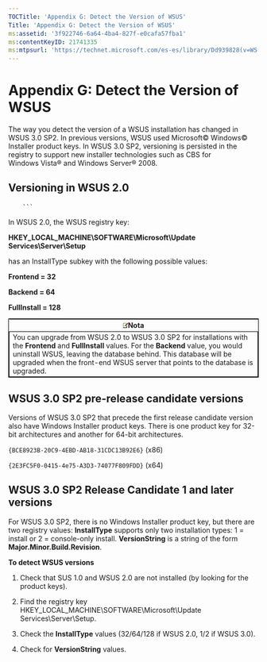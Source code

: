 ```yaml
---
TOCTitle: 'Appendix G: Detect the Version of WSUS'
Title: 'Appendix G: Detect the Version of WSUS'
ms:assetid: '3f922746-6a64-4ba4-827f-e0cafa57fba1'
ms:contentKeyID: 21741335
ms:mtpsurl: 'https://technet.microsoft.com/es-es/library/Dd939828(v=WS.10)'
---
```


Appendix G: Detect the Version of WSUS
======================================

The way you detect the version of a WSUS installation has changed in WSUS 3.0 SP2. In previous versions, WSUS used Microsoft© Windows© Installer product keys. In WSUS 3.0 SP2, versioning is persisted in the registry to support new installer technologies such as CBS for Windows Vista® and Windows Server® 2008.

Versioning in WSUS 2.0
----------------------

        ```
In WSUS 2.0, the WSUS registry key:

**HKEY\_LOCAL\_MACHINE\\SOFTWARE\\Microsoft\\Update Services\\Server\\Setup**

has an InstallType subkey with the following possible values:

**Frontend = 32**

**Backend = 64**

**FullInstall = 128**

 
<table style="border:1px solid black;">
<colgroup>
<col width="100%" />
</colgroup>
<thead>
<tr class="header">
<th><img src="images/Dd939828.note(WS.10).gif" />Nota</th>
</tr>
</thead>
<tbody>
<tr class="odd">
<td style="border:1px solid black;">You can upgrade from WSUS 2.0 to WSUS 3.0 SP2 for installations with the <strong>Frontend</strong> and <strong>FullInstall</strong> values. For the <strong>Backend</strong> value, you would uninstall WSUS, leaving the database behind. This database will be upgraded when the front-end WSUS server that points to the database is upgraded.
</td>
</tr>
</tbody>
</table>
 

WSUS 3.0 SP2 pre-release candidate versions
-------------------------------------------

Versions of WSUS 3.0 SP2 that precede the first release candidate version also have Windows Installer product keys. There is one product key for 32-bit architectures and another for 64-bit architectures.

`{BCE8923B-20C9-4EBD-AB18-31CDC13B92E6}` (x86)

`{2E3FC5F0-0415-4e75-A3D3-74077F809FDD}` (x64)

WSUS 3.0 SP2 Release Candidate 1 and later versions
---------------------------------------------------

For WSUS 3.0 SP2, there is no Windows Installer product key, but there are two registry values: **InstallType** supports only two installation types: 1 = install or 2 = console-only install. **VersionString** is a string of the form **Major.Minor.Build.Revision**.

**To detect WSUS versions**
1.  Check that SUS 1.0 and WSUS 2.0 are not installed (by looking for the product keys).

2.  Find the registry key HKEY\_LOCAL\_MACHINE\\SOFTWARE\\Microsoft\\Update Services\\Server\\Setup.

3.  Check the **InstallType** values (32/64/128 if WSUS 2.0, 1/2 if WSUS 3.0).

4.  Check for **VersionString** values.
